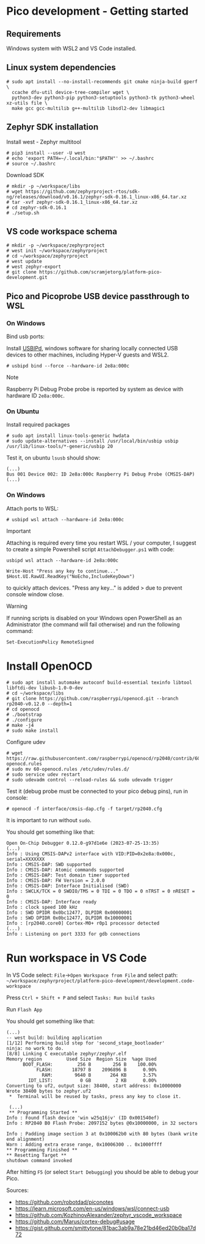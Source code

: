 # Pico development - Getting started

## Requirements
Windows system with WSL2 and VS Code installed.

## Linux system dependencies

```
# sudo apt install --no-install-recommends git cmake ninja-build gperf \
  ccache dfu-util device-tree-compiler wget \
  python3-dev python3-pip python3-setuptools python3-tk python3-wheel xz-utils file \
  make gcc gcc-multilib g++-multilib libsdl2-dev libmagic1
```
## Zephyr SDK installation
Install west - Zephyr multitool
```
# pip3 install --user -U west
# echo 'export PATH=~/.local/bin:"$PATH"' >> ~/.bashrc
# source ~/.bashrc
```
Download SDK
```
# mkdir -p ~/workspace/libs
# wget https://github.com/zephyrproject-rtos/sdk-ng/releases/download/v0.16.1/zephyr-sdk-0.16.1_linux-x86_64.tar.xz
# tar -xvf zephyr-sdk-0.16.1_linux-x86_64.tar.xz
# cd zephyr-sdk-0.16.1
# ./setup.sh
```

## VS code workspace schema

``` 
# mkdir -p ~/workspace/zephyrproject
# west init ~/workspace/zephyrproject
# cd ~/workspace/zephyrproject
# west update
# west zephyr-export
# git clone https://github.com/scramjetorg/platform-pico-development.git
```

## Pico and Picoprobe USB device passthrough to WSL
###  On Windows
Bind usb ports:

Install [USBIPd](https://github.com/dorssel/usbipd-win/), windows software for sharing locally connected USB devices to other machines, including Hyper-V guests and WSL2. 

```
# usbipd bind --force --hardware-id 2e8a:000c
```

> [!NOTE]  
> Raspberry Pi Debug Probe probe is reported by system as device with hardware ID `2e8a:000c`.
>

### On Ubuntu
Install required packages
```
# sudo apt install linux-tools-generic hwdata
# sudo update-alternatives --install /usr/local/bin/usbip usbip /usr/lib/linux-tools/*-generic/usbip 20
```

Test it, on ubuntu `lsusb` should show:

```
(...)
Bus 001 Device 002: ID 2e8a:000c Raspberry Pi Debug Probe (CMSIS-DAP)
(...)
```

###  On Windows
Attach ports to WSL:

```
# usbipd wsl attach --hardware-id 2e8a:000c
```


> [!IMPORTANT]
>	Attaching is required every time you restart WSL /  your computer, I suggest to create a simple Powershell script `AttachDebugger.ps1` with code:
>
>	```
>	usbipd wsl attach --hardware-id 2e8a:000c
>
>	Write-Host "Press any key to continue..."
>	$Host.UI.RawUI.ReadKey("NoEcho,IncludeKeyDown")
>	```
>
> 	to quickly attach devices. "Press any key..." is added > due to prevent console window close.

> [!WARNING]  
>	If running scripts is disabled on your Windows open PowerShell as an Administrator (the command will fail otherwise) and run the following command:
>
>	```
>	Set-ExecutionPolicy RemoteSigned
>	```

# Install OpenOCD

```
# sudo apt install automake autoconf build-essential texinfo libtool libftdi-dev libusb-1.0-0-dev
# cd ~/workspace/libs
# git clone https://github.com/raspberrypi/openocd.git --branch rp2040-v0.12.0 --depth=1
# cd openocd
# ./bootstrap
# ./configure
# make -j4
# sudo make install
```

Configure udev
```
# wget https://raw.githubusercontent.com/raspberrypi/openocd/rp2040/contrib/60-openocd.rules
# sudo mv 60-openocd.rules /etc/udev/rules.d/
# sudo service udev restart
# sudo udevadm control --reload-rules && sudo udevadm trigger
```


Test it (debug probe must be connected to your pico debug pins), run in console:
```
# openocd -f interface/cmsis-dap.cfg -f target/rp2040.cfg
```
It is important to run without `sudo`.

You should get something like that:

```
Open On-Chip Debugger 0.12.0-g97d1e6e (2023-07-25-13:35)
(...)
Info : Using CMSIS-DAPv2 interface with VID:PID=0x2e8a:0x000c, serial=XXXXXXX
Info : CMSIS-DAP: SWD supported
Info : CMSIS-DAP: Atomic commands supported
Info : CMSIS-DAP: Test domain timer supported
Info : CMSIS-DAP: FW Version = 2.0.0
Info : CMSIS-DAP: Interface Initialised (SWD)
Info : SWCLK/TCK = 0 SWDIO/TMS = 0 TDI = 0 TDO = 0 nTRST = 0 nRESET = 0
Info : CMSIS-DAP: Interface ready
Info : clock speed 100 kHz
Info : SWD DPIDR 0x0bc12477, DLPIDR 0x00000001
Info : SWD DPIDR 0x0bc12477, DLPIDR 0x10000001
Info : [rp2040.core0] Cortex-M0+ r0p1 processor detected
(...)
Info : Listening on port 3333 for gdb connections
```

# Run workspace in VS Code

In VS Code select: `File`->`Open Workspace from File` and select path: `~/workspace/zephyrproject/platform-pico-development/development.code-workspace`

Press `Ctrl + Shift + P` and select `Tasks: Run build tasks`

Run `Flash App`

You should get something like that:

```
(...)
-- west build: building application
[1/12] Performing build step for 'second_stage_bootloader'
ninja: no work to do.
[8/8] Linking C executable zephyr/zephyr.elf
Memory region         Used Size  Region Size  %age Used
      BOOT_FLASH:         256 B        256 B    100.00%
           FLASH:       18797 B    2096896 B      0.90%
             RAM:        9640 B       264 KB      3.57%
        IDT_LIST:          0 GB         2 KB      0.00%
Converting to uf2, output size: 38400, start address: 0x10000000
Wrote 38400 bytes to zephyr.uf2
 *  Terminal will be reused by tasks, press any key to close it. 

 (...)
 ** Programming Started **
Info : Found flash device 'win w25q16jv' (ID 0x001540ef)
Info : RP2040 B0 Flash Probe: 2097152 bytes @0x10000000, in 32 sectors

Info : Padding image section 3 at 0x100062b0 with 80 bytes (bank write end alignment)
Warn : Adding extra erase range, 0x10006300 .. 0x1000ffff
** Programming Finished **
** Resetting Target **
shutdown command invoked
```

After hitting `F5` (or select `Start Debugging`) you should be able to debug your Pico.

Sources:

* https://github.com/robotdad/piconotes
* https://learn.microsoft.com/en-us/windows/wsl/connect-usb
* https://github.com/KozhinovAlexander/zephyr_vscode_workspace
* https://github.com/Marus/cortex-debug#usage
* https://gist.github.com/smittytone/81bac3ab9a78e21bd46ed20b0ba17d72